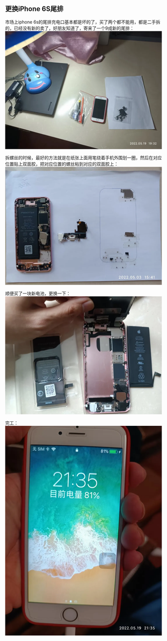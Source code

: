 ## 更换iPhone 6S尾排
市场上iphone 6s的尾排充电口基本都是坏的了，买了两个都不能用，都是二手拆的，已经没有新的卖了，好朋友知道了，寄来了一个9成新的尾排：
![尾排](../images/2-维修电子设备/02-更换iPhone%206S尾排/尾排.webp)

拆螺丝的时候，最好的方法就是在纸张上面用笔绕着手机外围划一圈，然后在对应位置贴上双面胶，把对应位置的螺丝粘到对应的双面胶上：
![更换](../images/2-维修电子设备/02-更换iPhone%206S尾排/更换.webp)

顺便买了一块新电池，更换一下：
![换电池](../images/2-维修电子设备/02-更换iPhone%206S尾排/换电池.webp)

完工：
![完工](../images/2-维修电子设备/02-更换iPhone%206S尾排/完工.webp)